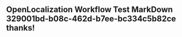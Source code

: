 <properties
ms.topic="hero-topic"
ms.test1="hero-topic"
ms.test2="test"/>

## OpenLocalization Workflow Test MarkDown 329001bd-b08c-462d-b7ee-bc334c5b82ce thanks!
